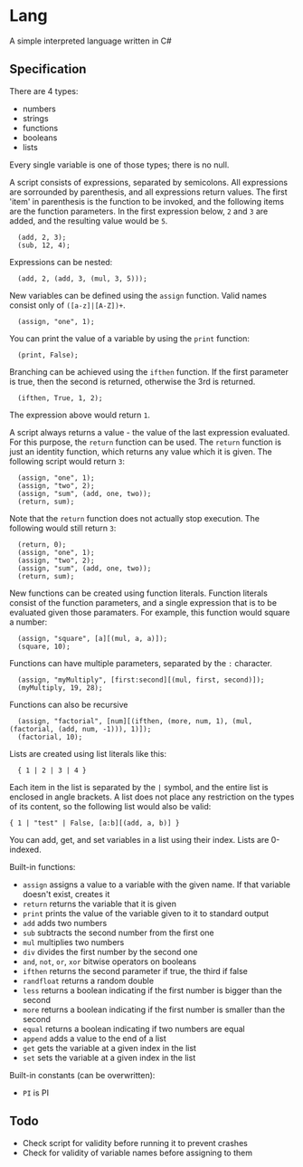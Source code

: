 Lang
====

A simple interpreted language written in C#

Specification
-------------

There are 4 types:
* numbers
* strings
* functions
* booleans
* lists

Every single variable is one of those types; there is no null.

A script consists of expressions, separated by semicolons.
All expressions are sorrounded by parenthesis, and all expressions return values. The first 'item' in parenthesis is the function to be invoked, and the following items are the function parameters. In the first expression below, `2` and `3` are added, and the resulting value would be `5`.

```
  (add, 2, 3);
  (sub, 12, 4);
```

Expressions can be nested:

```
  (add, 2, (add, 3, (mul, 3, 5)));
```

New variables can be defined using the `assign` function. Valid names consist only of `([a-z]|[A-Z])+`.

```
  (assign, "one", 1);
```

You can print the value of a variable by using the `print` function:

```
  (print, False);
```

Branching can be achieved using the `ifthen` function. If the first parameter is true, then the second is returned, otherwise the 3rd is returned.

```
  (ifthen, True, 1, 2);
```

The expression above would return `1`.

A script always returns a value - the value of the last expression evaluated. For this purpose, the `return` function can be used. The `return` function is just an identity function, which returns any value which it is given. The following script would return `3`:

```
  (assign, "one", 1);
  (assign, "two", 2);
  (assign, "sum", (add, one, two));
  (return, sum);
```

Note that the `return` function does not actually stop execution. The following would still return `3`:
```
  (return, 0);
  (assign, "one", 1);
  (assign, "two", 2);
  (assign, "sum", (add, one, two));
  (return, sum);
```

New functions can be created using function literals. Function literals consist of the function parameters, and a single expression that is to be evaluated given those paramaters. For example, this function would square a number:

```
  (assign, "square", [a][(mul, a, a)]);
  (square, 10);
```

Functions can have multiple parameters, separated by the `:` character.

```
  (assign, "myMultiply", [first:second][(mul, first, second)]);
  (myMultiply, 19, 28);
```

Functions can also be recursive

```
  (assign, "factorial", [num][(ifthen, (more, num, 1), (mul, (factorial, (add, num, -1))), 1)]);
  (factorial, 10);
```

Lists are created using list literals like this:

```
  { 1 | 2 | 3 | 4 }
```

Each item in the list is separated by the `|` symbol, and the entire list is enclosed in angle brackets. A list does not place any restriction on the types of its content, so the following list would also be valid:

```
{ 1 | "test" | False, [a:b][(add, a, b)] }
```

You can add, get, and set variables in a list using their index. Lists are 0-indexed.


Built-in functions:
* `assign` assigns a value to a variable with the given name. If that variable doesn't exist, creates it
* `return` returns the variable that it is given
* `print` prints the value of the variable given to it to standard output
* `add` adds two numbers
* `sub` subtracts the second number from the first one
* `mul` multiplies two numbers
* `div` divides the first number by the second one
* `and`, `not`, `or`, `xor` bitwise operators on booleans
* `ifthen` returns the second parameter if true, the third if false
* `randfloat` returns a random double
* `less` returns a boolean indicating if the first number is bigger than the second
* `more` returns a boolean indicating if the first number is smaller than the second
* `equal` returns a boolean indicating if two numbers are equal
* `append` adds a value to the end of a list
* `get` gets the variable at a given index in the list
* `set` sets the variable at a given index in the list

Built-in constants (can be overwritten):
* `PI` is PI

Todo
----
* Check script for validity before running it to prevent crashes
* Check for validity of variable names before assigning to them
